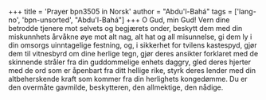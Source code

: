 +++
title = 'Prayer bpn3505 in Norsk'
author = "Abdu'l-Bahá"
tags = ['lang-no', 'bpn-unsorted', "Abdu'l-Bahá"]
+++
O Gud, min Gud! Vern dine betrodde tjenere mot selvets og begjærets onder, beskytt dem med din miskunnhets årvåkne øye mot alt nag, alt hat og all misunnelse, gi dem ly i din omsorgs uinntagelige festning, og, i sikkerhet for tvilens kastespyd, gjør dem til vitnesbyrd om dine herlige tegn, gjør deres ansikter forklaret med de skinnende stråler fra din guddommelige enhets daggry, gled deres hjerter med de ord som er åpenbart fra ditt hellige rike, styrk deres lender med din altbeherskende kraft som kommer fra din herlighets kongedømme. Du er den overmåte gavmilde, beskytteren, den allmektige, den nådige.
